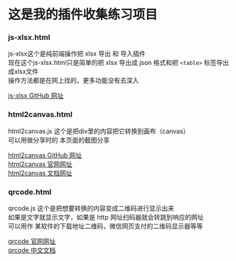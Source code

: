 # 这是我的插件收集练习项目
### js-xlsx.html
js-xlsx这个是纯前端操作把 xlsx 导出 和 导入插件  
现在这个js-xlsx.html只是简单的把 xlsx 导出成 json 格式和把 `<table>` 标签导出成xlsx文件  
操作方法都是在网上找的，更多功能没有去深入  

[js-xlsx GitHub 网址](https://github.com/SheetJS/js-xlsx)  

### html2canvas.html
html2canvas.js 这个是把div里的内容把它转换到画布（canvas）  
可以用做分享时的 本页面的截图分享  

[html2canvas GitHub 网址](https://github.com/niklasvh/html2canvas/)  
[html2canvas 官网网址](http://html2canvas.hertzen.com/)  
[html2canvas 文档网址](http://html2canvas.hertzen.com/configuration)

### qrcode.html
qrcode.js 这个是把想要转换的内容变成二维码进行显示出来  
如果是文字就显示文字，如果是 http 网址扫码器就会转跳到响应的网址  
可以用作 某软件的下载地址二维码，微信网页支付的二维码显示器等等  

[qrcode 官网网址](http://davidshimjs.github.io/qrcodejs/)  
[qrcode 中文文档](http://code.ciaoca.com/javascript/qrcode/)  